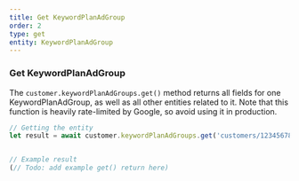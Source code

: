 ```yaml
---
title: Get KeywordPlanAdGroup
order: 2
type: get
entity: KeywordPlanAdGroup
---
```


### Get KeywordPlanAdGroup

The `customer.keywordPlanAdGroups.get()` method returns all fields for one KeywordPlanAdGroup, as well as all other entities related to it. Note that this function is heavily rate-limited by Google, so avoid using it in production.

```javascript
// Getting the entity
let result = await customer.keywordPlanAdGroups.get('customers/1234567890/keywordPlanAdGroups/123123123')
```

```javascript

// Example result
(// Todo: add example get() return here)

```
